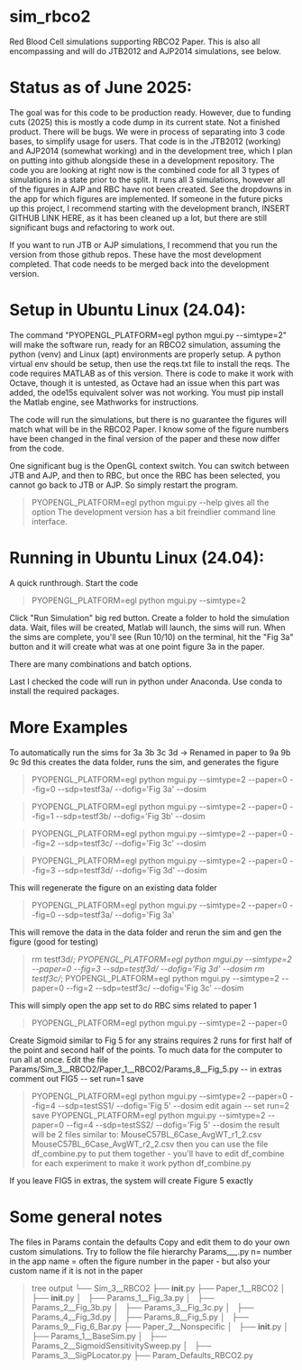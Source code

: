 # sim_rbco2
Red Blood Cell simulations supporting RBCO2 Paper.
This is also all encompassing and will do JTB2012 and AJP2014 simulations, see below.

# Status as of June 2025:
The goal was for this code to be production ready.  However, due to funding cuts (2025) this is mostly a code dump in its current state.  Not a finished product.  There will be bugs.  We were in process of separating into 3 code bases, to simplify usage for users.  That code is in the JTB2012 (working) and AJP2014 (somewhat working) and in the development tree, which I plan on putting into github alongside these in a development repository.  The code you are looking at right now is the combined code for all 3 types of simulations in a state prior to the split.  It runs all 3 simulations, however all of the figures in AJP and RBC have not been created.  See the dropdowns in the app for which figures are implemented.  If someone in the future picks up this project, I recommend starting with the development branch, INSERT GITHUB LINK HERE, as it has been cleaned up a lot, but there are still significant bugs and refactoring to work out.

If you want to run JTB or AJP simulations, I recommend that you run the version from those github repos. These have the most development completed.  That code needs to be merged back into the development version.

# Setup in Ubuntu Linux (24.04):
The command "PYOPENGL_PLATFORM=egl python mgui.py --simtype=2" will make the software run, ready for an RBCO2 simulation, assuming the python (venv) and Linux (apt) environments are properly setup.  A python virtual env should be setup, then use the reqs.txt file to install the reqs.  The code requires MATLAB as of this version.  There is code to make it work with Octave, though it is untested, as Octave had an issue when this part was added, the ode15s equivalent solver was not working.  You must pip install the Matlab engine, see Mathworks for instructions.

The code will run the simulations, but there is no guarantee the figures will match what will be in the RBCO2 Paper.  I know some of the figure numbers have been changed in the final version of the paper and these now differ from the code.

One significant bug is the OpenGL context switch.  You can switch between JTB and AJP, and then to RBC, but once the RBC has been selected, you cannot go back to JTB or AJP.  So simply restart the program.


> PYOPENGL_PLATFORM=egl python mgui.py --help gives all the option
The development version has a bit freindlier command line interface.

# Running in Ubuntu Linux (24.04):
A quick runthrough.
Start the code

> PYOPENGL_PLATFORM=egl python mgui.py --simtype=2

Click "Run Simulation" big red button.
Create a folder to hold the simulation data.
Wait, files will be created, Matlab will launch, the sims will run.
When the sims are complete, you'll see (Run 10/10) on the terminal, hit the "Fig 3a" button and it will create what was at one point figure 3a in the paper.

There are many combinations and batch options.

Last I checked the code will run in python under Anaconda.  Use conda to install the required packages.

# More Examples
To automatically run the sims for 3a 3b 3c 3d -> Renamed in paper to 9a 9b 9c 9d
this creates the data folder, runs the sim, and generates the figure
> PYOPENGL_PLATFORM=egl python mgui.py --simtype=2 --paper=0 --fig=0 --sdp=testf3a/ --dofig='Fig 3a' --dosim

> PYOPENGL_PLATFORM=egl python mgui.py --simtype=2 --paper=0 --fig=1 --sdp=testf3b/ --dofig='Fig 3b' --dosim

> PYOPENGL_PLATFORM=egl python mgui.py --simtype=2 --paper=0 --fig=2 --sdp=testf3c/ --dofig='Fig 3c' --dosim

> PYOPENGL_PLATFORM=egl python mgui.py --simtype=2 --paper=0 --fig=3 --sdp=testf3d/ --dofig='Fig 3d' --dosim

This will regenerate the figure on an existing data folder
> PYOPENGL_PLATFORM=egl python mgui.py --simtype=2 --paper=0 --fig=0 --sdp=testf3a/ --dofig='Fig 3a'

This will remove the data in the data folder and rerun the sim and gen the figure (good for testing)
> rm testf3d/*; PYOPENGL_PLATFORM=egl python mgui.py --simtype=2 --paper=0 --fig=3 --sdp=testf3d/ --dofig='Fig 3d' --dosim
> rm testf3c/*; PYOPENGL_PLATFORM=egl python mgui.py --simtype=2 --paper=0 --fig=2 --sdp=testf3c/ --dofig='Fig 3c' --dosim

This will simply open the app set to do RBC sims related to paper 1
> PYOPENGL_PLATFORM=egl python mgui.py --simtype=2 --paper=0

Create Sigmoid similar to Fig 5 for any strains
requires 2 runs for first half of the point and second half of the points. To much data for the computer to run all at once.
Edit the file Params/Sim_3__RBCO2/Paper_1__RBCO2/Params_8__Fig_5.py
-- in extras comment out FIG5
-- set run=1
save
> PYOPENGL_PLATFORM=egl python mgui.py --simtype=2 --paper=0 --fig=4 --sdp=testSS1/ --dofig='Fig 5' --dosim
edit again
-- set run=2
save
> PYOPENGL_PLATFORM=egl python mgui.py --simtype=2 --paper=0 --fig=4 --sdp=testSS2/ --dofig='Fig 5' --dosim
the result will be 2 files similar to:
    MouseC57BL_6Case_AvgWT_r1_2.csv
    MouseC57BL_6Case_AvgWT_r2_2.csv
then you can use the file df_combine.py to put them together - you'll have to edit df_combine for each experiment to make it work
> python df_combine.py

If you leave FIG5 in extras, the system will create Figure 5 exactly

# Some general notes
The files in Params contain the defaults
Copy and edit them to do your own custom simulations.
Try to follow the file hierarchy
Params_<n>__<name>.py
n= number in the app
name = often the figure number in the paper - but also your custom name if it is not in the paper
> tree output
└── Sim_3__RBCO2
    ├── __init__.py
    ├── Paper_1__RBCO2
    │   ├── __init__.py
    │   ├── Params_1__Fig_3a.py
    │   ├── Params_2__Fig_3b.py
    │   ├── Params_3__Fig_3c.py
    │   ├── Params_4__Fig_3d.py
    │   ├── Params_8__Fig_5.py
    │   ├── Params_9__Fig_6_Bar.py
    ├── Paper_2__Nonspecific
    │   ├── __init__.py
    │   ├── Params_1__BaseSim.py
    │   ├── Params_2__SigmoidSensitivitySweep.py
    │   ├── Params_3__SigPLocator.py
    ├── Param_Defaults_RBCO2.py


